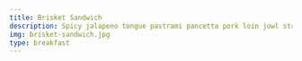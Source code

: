 ```yaml
---
title: Brisket Sandwich
description: Spicy jalapeno tongue pastrami pancetta pork loin jowl strip steak. Sausage pork loin boudin andouille beef ribs, tail pork belly meatloaf capicola hamburger.
img: brisket-sandwich.jpg
type: breakfast
---
```

